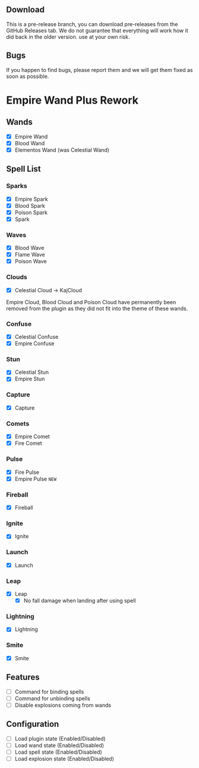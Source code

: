 ## Download

This is a pre-release branch, you can download pre-releases from the GitHub Releases tab. We do not guarantee that everything will work how it did back in the older version. use at your own risk.

## Bugs

If you happen to find bugs, please report them and we will get them fixed as soon as possible.

# Empire Wand Plus Rework

## Wands

- [x] Empire Wand
- [x] Blood Wand
- [x] Elementos Wand (was Celestial Wand)

## Spell List

### Sparks

- [x] Empire Spark
- [x] Blood Spark
- [x] Poison Spark
- [x] Spark

### Waves

- [x] Blood Wave
- [x] Flame Wave
- [x] Poison Wave

### Clouds

- [x] Celestial Cloud -> KajCloud

Empire Cloud, Blood Cloud and Poison Cloud have permanently been removed from the plugin as they did not fit into the theme of these wands. 

### Confuse

- [x] Celestial Confuse
- [x] Empire Confuse

### Stun

- [x] Celestial Stun
- [x] Empire Stun

### Capture

- [x] Capture

### Comets

- [x] Empire Comet
- [x] Fire Comet

### Pulse

- [x] Fire Pulse
- [x] Empire Pulse `NEW`

### Fireball

- [x] Fireball

### Ignite

- [x] Ignite

### Launch

- [x] Launch

### Leap

- [x] Leap
  - [x] No fall damage when landing after using spell

### Lightning

- [x] Lightning

### Smite

- [x] Smite

## Features

- [ ] Command for binding spells
- [ ] Command for unbinding spells
- [ ] Disable explosions coming from wands

## Configuration

- [ ] Load plugin state (Enabled/Disabled)
- [ ] Load wand state (Enabled/Disabled)
- [ ] Load spell state (Enabled/Disabled)
- [ ] Load explosion state (Enabled/Disabled)
